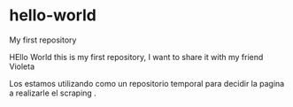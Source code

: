 # hello-world
My first repository

HEllo World this is my first repository, 
I want to share it with my friend Violeta

Los estamos utilizando como un repositorio temporal para decidir la pagina a realizarle el scraping
.
